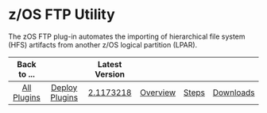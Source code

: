 
# z/OS FTP Utility

The zOS FTP plug-in automates the importing of hierarchical file system (HFS) artifacts from another z/OS logical partition (LPAR).

|          Back to ...          |                                |                                                  Latest Version                                                   ||||
|:-----------------------------:|:------------------------------:|:-----------------------------------------------------------------------------------------------------------------:| :---: | :---: | :---: |
| [All Plugins](../../index.md) | [Deploy Plugins](../README.md) | [2.1173218](https://raw.githubusercontent.com/UrbanCode/IBM-UCD-PLUGINS/main/files/zos-ftp/zos-ftp-2.1173218.zip) |[Overview](overview.md)|[Steps](steps.md)|[Downloads](downloads.md)|
